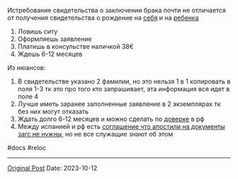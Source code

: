Истребование свидетельства о заключении брака почти не отличается от получения свидетельства о рождение на [себя](946.md) и на [ребенка](1434.md)
1. Ловишь ситу
2. Оформляешь заявление
3. Платишь в консульстве наличкой 38€
4. Ждешь 6-12 месяцев

Из нюансов:
1. В свидетельстве указано 2 фамилии, но это нельзя 1 в 1 копировать в поля 1-3 тк это про того кто запрашивает, эта информация вся идет в поле 4
2. Лучше иметь заранее заполненные заявление в 2 экземплярах тк без них могут отказать
3. Ждать долго 6-12 месяцев и можно сделать по [доверке](689.md) в рф
4. Между испанией и рф есть [соглашение что апостили на документы загс не нужны,](704.md) но не все служащие знают об этом

#docs #reloc

---
[Original Post](https://t.me/lev2tarragona/1643)
Date: 2023-10-12
